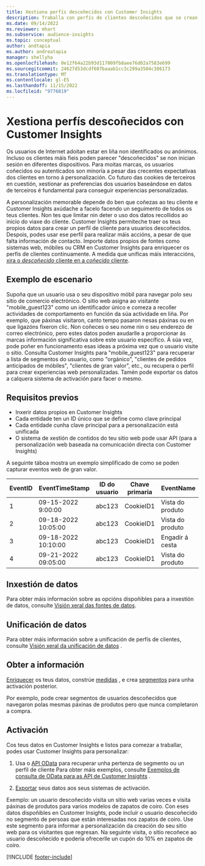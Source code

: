 ```yaml
---
title: Xestiona perfís descoñecidos con Customer Insights
description: Traballa con perfís de clientes descoñecidos que se crean e xestionan en Dynamics 365 Customer Insights.
ms.date: 09/14/2022
ms.reviewer: mhart
ms.subservice: audience-insights
ms.topic: conceptual
author: andtapia
ms.author: andreatapia
manager: shellyha
ms.openlocfilehash: 0e12f64a22b93d117009fb8aee76d02a7583e699
ms.sourcegitcommit: 24627d53dcdf607baaab1cc3c299a3584c386173
ms.translationtype: MT
ms.contentlocale: gl-ES
ms.lasthandoff: 11/15/2022
ms.locfileid: "9776819"
---
```

# <a name="manage-unknown-profiles-with-customer-insights"></a>Xestiona perfís descoñecidos con Customer Insights

Os usuarios de Internet adoitan estar en liña non identificados ou anónimos. Incluso os clientes máis fieis poden parecer "descoñecidos" se non inician sesión en diferentes dispositivos. Para moitas marcas, os usuarios coñecidos ou autenticados son minoría a pesar das crecentes expectativas dos clientes en torno á personalización. Co futuro das cookies de terceiros en cuestión, xestionar as preferencias dos usuarios baseándose en datos de terceiros é fundamental para conseguir experiencias personalizadas.

A personalización memorable depende do ben que coñezas ao teu cliente e Customer Insights axúdache a facelo facendo un seguimento de todos os teus clientes.  Non tes que limitar nin deter o uso dos datos recollidos ao inicio do viaxe do cliente. Customer Insights permíteche traer os teus propios datos para crear un perfil de cliente para usuarios descoñecidos. Despois, podes usar ese perfil para realizar máis accións, a pesar de que falta información de contacto. Importe datos propios de fontes como sistemas web, móbiles ou CRM en Customer Insights para enriquecer os perfís de clientes continuamente. A medida que unificas máis interaccións, [xira o *descoñecido* cliente en a *coñecido* cliente](unknown-to-known.md).

## <a name="sample-scenario"></a>Exemplo de escenario

Supoña que un usuario usa o seu dispositivo móbil para navegar polo seu sitio de comercio electrónico. O sitio web asigna ao visitante "mobile_guest123" como un identificador único e comeza a recoller actividades de comportamento en función da súa actividade en liña. Por exemplo, que páxinas visitaron, canto tempo pasaron nesas páxinas ou en que ligazóns fixeron clic. Non coñeces o seu nome nin o seu enderezo de correo electrónico, pero estes datos poden axudarlle a proporcionar ás marcas información significativa sobre este usuario específico. Á súa vez, pode poñer en funcionamento esas ideas a próxima vez que o usuario visite o sitio. Consulta Customer Insights para "mobile_guest123" para recuperar a lista de segmentos do usuario, como "orgánico", "clientes de pedidos anticipados de móbiles", "clientes de gran valor", etc., ou recupera o perfil para crear experiencias web personalizadas. Tamén pode exportar os datos a calquera sistema de activación para facer o mesmo.

## <a name="prerequisites"></a>Requisitos previos

- Inxerir datos propios en Customer Insights
- Cada entidade ten un ID único que se define como clave principal
- Cada entidade cunha clave principal para a personalización está unificada
- O sistema de xestión de contidos do teu sitio web pode usar API (para a personalización web baseada na comunicación directa con Customer Insights)

A seguinte táboa mostra un exemplo simplificado de como se poden capturar eventos web de gran valor.

|EventID|EventTimeStamp|ID do usuario|Chave primaria|EventName|
|--|--|--|--|--|
|1|09-15-2022 9:00:00|abc123|CookieID1|Vista do produto|
|2|09-18-2022 10:05:00|abc123|CookieID1|Vista do produto|
|3|09-18-2022 10:10:00|abc123|CookieID1|Engadir á cesta|
|4|09-21-2022 09:05:00|abc123|CookieID1|Vista do produto|

## <a name="data-ingestion"></a>Inxestión de datos

Para obter máis información sobre as opcións dispoñibles para a inxestión de datos, consulte [Visión xeral das fontes de datos](data-sources.md).

## <a name="data-unification"></a>Unificación de datos

Para obter máis información sobre a unificación de perfís de clientes, consulte [Visión xeral da unificación de datos](data-unification.md) .

## <a name="get-insights"></a>Obter a información

[Enriquecer](enrichment-hub.md) os teus datos, constrúe [medidas](measures.md) , e crea [segmentos](segments.md) para unha activación posterior.

Por exemplo, pode crear segmentos de usuarios descoñecidos que navegaron polas mesmas páxinas de produtos pero que nunca completaron a compra.

## <a name="activation"></a>Activación

Cos teus datos en Customer Insights e listos para comezar a traballar, podes usar Customer Insights para personalizar:

1. Usa o [API OData](apis.md) para recuperar unha pertenza de segmento ou un perfil de cliente Para obter máis exemplos, consulte [Exemplos de consulta de OData para as API de Customer Insights](odata-examples.md) .

1. [Exportar](export-destinations.md) seus datos aos seus sistemas de activación.

Exemplo: un usuario descoñecido visita un sitio web varias veces e visita páxinas de produtos para varios modelos de zapatos de coiro. Con eses datos dispoñibles en Customer Insights, pode incluír o usuario descoñecido no segmento de persoas que están interesadas nos zapatos de coiro. Use este segmento para informar a personalización da creación do seu sitio web para os visitantes que regresan. Na seguinte visita, o sitio recoñece ao usuario descoñecido e podería ofrecerlle un cupón do 10% en zapatos de coiro.

[!INCLUDE [footer-include](includes/footer-banner.md)]
